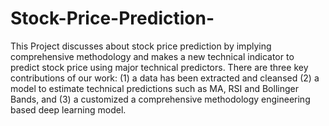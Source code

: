 # Stock-Price-Prediction-
This Project discusses about stock price prediction by implying comprehensive methodology and makes a new technical indicator to predict stock price using major technical predictors.
There are three key contributions of our work:
(1) a data has been extracted and cleansed
(2) a model to estimate technical predictions such as MA, RSI and Bollinger Bands, and
(3) a customized a comprehensive methodology engineering based deep learning model.

